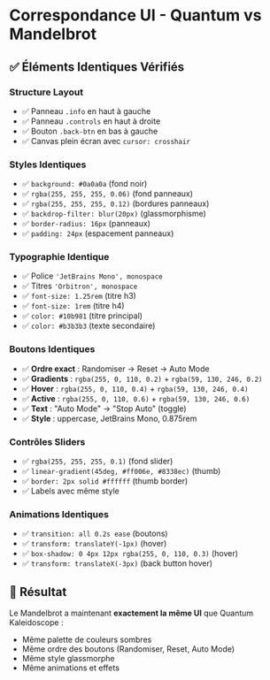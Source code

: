 # Correspondance UI - Quantum vs Mandelbrot

## ✅ **Éléments Identiques Vérifiés**

### **Structure Layout**
- ✅ Panneau `.info` en haut à gauche
- ✅ Panneau `.controls` en haut à droite  
- ✅ Bouton `.back-btn` en bas à gauche
- ✅ Canvas plein écran avec `cursor: crosshair`

### **Styles Identiques**
- ✅ `background: #0a0a0a` (fond noir)
- ✅ `rgba(255, 255, 255, 0.06)` (fond panneaux)
- ✅ `rgba(255, 255, 255, 0.12)` (bordures panneaux)
- ✅ `backdrop-filter: blur(20px)` (glassmorphisme)
- ✅ `border-radius: 16px` (panneaux)
- ✅ `padding: 24px` (espacement panneaux)

### **Typographie Identique**
- ✅ Police `'JetBrains Mono', monospace`
- ✅ Titres `'Orbitron', monospace`
- ✅ `font-size: 1.25rem` (titre h3)
- ✅ `font-size: 1rem` (titre h4)
- ✅ `color: #10b981` (titre principal)
- ✅ `color: #b3b3b3` (texte secondaire)

### **Boutons Identiques**
- ✅ **Ordre exact** : Randomiser → Reset → Auto Mode
- ✅ **Gradients** : `rgba(255, 0, 110, 0.2)` + `rgba(59, 130, 246, 0.2)`
- ✅ **Hover** : `rgba(255, 0, 110, 0.4)` + `rgba(59, 130, 246, 0.4)`
- ✅ **Active** : `rgba(255, 0, 110, 0.6)` + `rgba(59, 130, 246, 0.6)`
- ✅ **Text** : "Auto Mode" → "Stop Auto" (toggle)
- ✅ **Style** : uppercase, JetBrains Mono, 0.875rem

### **Contrôles Sliders**
- ✅ `rgba(255, 255, 255, 0.1)` (fond slider)
- ✅ `linear-gradient(45deg, #ff006e, #8338ec)` (thumb)
- ✅ `border: 2px solid #ffffff` (thumb border)
- ✅ Labels avec même style

### **Animations Identiques**
- ✅ `transition: all 0.2s ease` (boutons)
- ✅ `transform: translateY(-1px)` (hover)
- ✅ `box-shadow: 0 4px 12px rgba(255, 0, 110, 0.3)` (hover)
- ✅ `transform: translateX(-3px)` (back button hover)

## 🎯 **Résultat**
Le Mandelbrot a maintenant **exactement la même UI** que Quantum Kaleidoscope :
- Même palette de couleurs sombres
- Même ordre des boutons (Randomiser, Reset, Auto Mode)  
- Même style glassmorphe
- Même animations et effets
